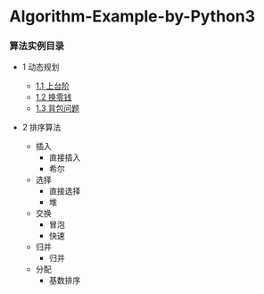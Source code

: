 # Algorithm-Example-by-Python3

### 算法实例目录
* 1 动态规划
     - [1.1 上台阶](https://github.com/Anfany/Algorithm-Example-by-Python3/blob/master/1.1%E4%B8%8A%E5%8F%B0%E9%98%B6.md)
     - [1.2 换零钱](https://github.com/Anfany/Algorithm-Example-by-Python3/blob/master/1.2%E6%8D%A2%E9%9B%B6%E9%92%B1.md)
     - [1.3 背包问题](https://github.com/Anfany/Algorithm-Example-by-Python3/blob/master/1.3%E8%83%8C%E5%8C%85%E9%97%AE%E9%A2%98.md)

* 2 排序算法
   - 插入
     - 直接插入
     - 希尔
   - 选择
      - 直接选择
      - 堆
   - 交换
      - 冒泡
      - 快速
   - 归并
      - 归并
   - 分配
      - 基数排序
     
